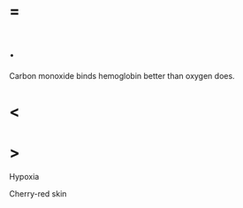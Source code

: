 # =

# .

Carbon monoxide binds hemoglobin better than oxygen does.

# <

# >

Hypoxia

Cherry-red skin
